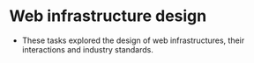# Web infrastructure design
- These tasks explored the design of web infrastructures, their interactions and industry standards.
